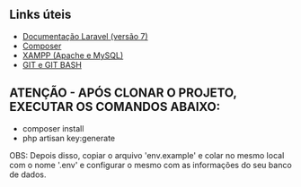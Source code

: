 

## Links úteis

- <a href="https://laravel.com/docs/7.x">Documentação Laravel (versão 7)</a>
- <a href="https://getcomposer.org/">Composer</a>
- <a href="https://www.apachefriends.org/pt_br/index.html">XAMPP (Apache e MySQL)</a>
- <a href="https://git-scm.com/">GIT e GIT BASH</a>

## ATENÇÃO - APÓS CLONAR O PROJETO, EXECUTAR OS COMANDOS ABAIXO:
- composer install
- php artisan key:generate

OBS: Depois disso, copiar o arquivo 'env.example' e colar no mesmo local com o nome '.env' e configurar o mesmo com as informações do seu banco de dados.
